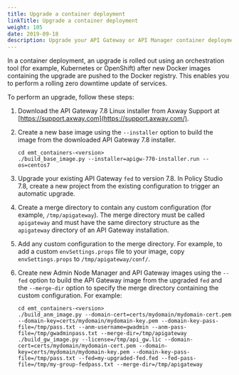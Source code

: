 ```yaml
---
title: Upgrade a container deployment
linkTitle: Upgrade a container deployment
weight: 105
date: 2019-09-18
description: Upgrade your API Gateway or API Manager container deployment from 7.6.2 or later to 7.8.
---
```


In a container deployment, an upgrade is rolled out using an orchestration tool (for example, Kubernetes or OpenShift) after new Docker images containing the upgrade are pushed to the Docker registry. This enables you to perform a rolling zero downtime update of services.

To perform an upgrade, follow these steps:

1. Download the API Gateway 7.8 Linux installer from Axway Support at [https://support.axway.com](https://support.axway.com/).
2. Create a new base image using the `--installer` option to build the image from the downloaded API Gateway 7.8 installer.  

    ```
    cd emt_containers-<version>
    ./build_base_image.py --installer=apigw-770-installer.run --os=centos7
    ```

3. Upgrade your existing API Gateway `fed` to version 7.8. In Policy Studio 7.8, create a new project from the existing configuration to trigger an automatic upgrade.
4. Create a merge directory to contain any custom configuration (for example, `/tmp/apigateway`). The merge directory must be called `apigateway` and must have the same directory structure as the `apigateway` directory of an API Gateway installation.
5. Add any custom configuration to the merge directory. For example, to add a custom `envSettings.props` file to your image, copy `envSettings.props` to `/tmp/apigateway/conf/`.
6. Create new Admin Node Manager and API Gateway images using the `--fed` option to build the API Gateway image from the upgraded `fed` and the `--merge-dir` option to specify the merge directory containing the custom configuration. For example:

    ```
    cd emt_containers-<version>
    ./build_anm_image.py --domain-cert=certs/mydomain/mydomain-cert.pem --domain-key=certs/mydomain/mydomain-key.pem --domain-key-pass-file=/tmp/pass.txt --anm-username=gwadmin --anm-pass-file=/tmp/gwadminpass.txt --merge-dir=/tmp/apigateway
    ./build_gw_image.py --license=/tmp/api_gw.lic --domain-cert=certs/mydomain/mydomain-cert.pem --domain-key=certs/mydomain/mydomain-key.pem --domain-key-pass-file=/tmp/pass.txt --fed=my-upgraded-fed.fed --fed-pass-file=/tmp/my-group-fedpass.txt --merge-dir=/tmp/apigateway
    ```
